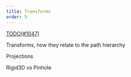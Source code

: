 ```yaml
---
title: Transforms
order: 5
---
```


[TODO(#1047)](https://github.com/rerun-io/rerun/issues/1047)

Transforms, how they relate to the path hierarchy

Projections

Rigid3D vs Pinhole